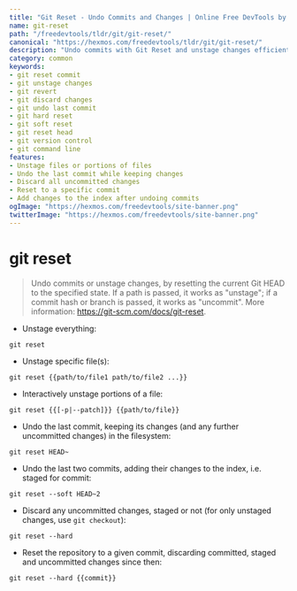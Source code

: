 ```yaml
---
title: "Git Reset - Undo Commits and Changes | Online Free DevTools by Hexmos"
name: git-reset
path: "/freedevtools/tldr/git/git-reset/"
canonical: "https://hexmos.com/freedevtools/tldr/git/git-reset/"
description: "Undo commits with Git Reset and unstage changes efficiently. Revert to previous states, keeping or discarding changes. Free online tool, no registration required."
category: common
keywords:
- git reset commit
- git unstage changes
- git revert
- git discard changes
- git undo last commit
- git hard reset
- git soft reset
- git reset head
- git version control
- git command line
features:
- Unstage files or portions of files
- Undo the last commit while keeping changes
- Discard all uncommitted changes
- Reset to a specific commit
- Add changes to the index after undoing commits
ogImage: "https://hexmos.com/freedevtools/site-banner.png"
twitterImage: "https://hexmos.com/freedevtools/site-banner.png"
---
```


# git reset

> Undo commits or unstage changes, by resetting the current Git HEAD to the specified state.
> If a path is passed, it works as "unstage"; if a commit hash or branch is passed, it works as "uncommit".
> More information: <https://git-scm.com/docs/git-reset>.

- Unstage everything:

`git reset`

- Unstage specific file(s):

`git reset {{path/to/file1 path/to/file2 ...}}`

- Interactively unstage portions of a file:

`git reset {{[-p|--patch]}} {{path/to/file}}`

- Undo the last commit, keeping its changes (and any further uncommitted changes) in the filesystem:

`git reset HEAD~`

- Undo the last two commits, adding their changes to the index, i.e. staged for commit:

`git reset --soft HEAD~2`

- Discard any uncommitted changes, staged or not (for only unstaged changes, use `git checkout`):

`git reset --hard`

- Reset the repository to a given commit, discarding committed, staged and uncommitted changes since then:

`git reset --hard {{commit}}`
